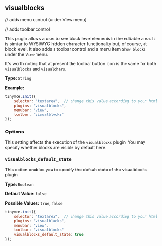 

## visualblocks

// adds menu control (under View menu)

// adds toolbar control

This plugin allows a user to see block level elements in the editable area. It is similar to WYSIWYG hidden character functionality but, of course, at block level. It also adds a toolbar control and a menu item `Show blocks` under the `View` menu.

It's worth noting that at present the toolbar button icon is the same for both `visualblocks` and `visualchars`.

**Type:** `String`

**Example:**

```js
tinymce.init({
    selector: "textarea",  // change this value according to your html
    plugins: "visualblocks",
    menubar: "view",
    toolbar: "visualblocks"
});
```

### Options

This setting affects the execution of the `visualblocks` plugin. You may specify whether blocks are visible by default here.

### `visualblocks_default_state`

This option enables you to specify the default state of the visualblocks plugin.

**Type:** `Boolean`

**Default Value:** `false`

**Possible Values:** `true`, `false`

```js
tinymce.init({
    selector: "textarea",  // change this value according to your html
    plugins: "visualblocks",
    menubar: "view",
    toolbar: "visualblocks"
    visualblocks_default_state: true
});
```


